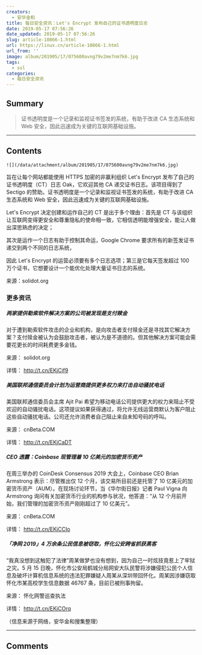 ```yaml
---
creators:
  - 安华金和
title: 每日安全资讯：Let's Encrypt 发布自己的证书透明度日志
date: 2019-05-17 07:56:26
date_updated: 2019-05-17 07:56:26
slug: article-10866-1.html
url: https://linux.cn/article-10866-1.html
url_from: ''
image: album/201905/17/075600avng79v2me7nm7k6.jpg
tags:
  - ssl
categories:
  - 每日安全资讯
---
```


## Summary

> 证书透明度是一个记录和监视证书签发的系统，有助于改进 CA 生态系统和 Web 安全，因此迅速成为关键的互联网基础设施。

***

<!-- more -->

## Contents

`![](/data/attachment/album/201905/17/075600avng79v2me7nm7k6.jpg)`

旨在让每个网站都能使用 HTTPS 加密的非赢利组织 Let's Encrypt 发布了自己的证书透明度（CT）日志 Oak，它欢迎其他 CA 递交证书日志。该项目得到了 Sectigo 的赞助。证书透明度是一个记录和监视证书签发的系统，有助于改进 CA 生态系统和 Web 安全，因此迅速成为关键的互联网基础设施。

Let's Encrypt 决定创建和运作自己的 CT 是出于多个理由：首先是 CT 与该组织让互联网变得更安全和尊重隐私的使命相一致，它相信透明能增强安全，能让人做出深思熟虑的决定；

其次是运作一个日志有助于控制其命运，Google Chrome 要求所有的新签发证书递交到两个不同的日志系统，

因此 Let's Encrypt 的运营必须要有多个日志选项；第三是它每天签发超过 100 万个证书，它想要设计一个能优化处理大量证书日志的系统。

来源：solidot.org

### 更多资讯

##### 两家提供勒索软件解决方案的公司被发现是支付赎金

对于遭到勒索软件攻击的企业和机构，是向攻击者支付赎金还是寻找其它解决方案？支付赎金被认为会鼓励攻击者，被认为是不道德的。但其他解决方案可能会需要花更长的时间耗费更多金钱。

来源： solidot.org

详情： <http://t.cn/EKjCif9> 

##### 美国联邦通信委员会计划为运营商提供更多权力来打击自动骚扰电话

美国联邦通信委员会主席 Ajit Pai 希望为移动电话公司提供更大的权力来阻止不受欢迎的自动骚扰电话。这项提议如果获得通过，将允许无线运营商默认为客户阻止这些自动骚扰电话。公司还允许消费者自己阻止来自未知号码的呼叫。

来源： cnBeta.COM

详情： <http://t.cn/EKjCaDT> 

##### CEO 透露：Coinbase 现管理着 10 亿美元的加密货币资产

在周三举办的 CoinDesk Consensus 2019 大会上，Coinbase CEO Brian Armstrong 表示：尽管推出仅 12 个月，该交易所目前还是托管了 10 亿美元的加密货币资产（AUM）。在现场讨论环节，当《华尔街日报》记者 Paul Vigna 向 Armstrong 询问有关加密货币行业的机构参与状况，他答道：“从 12 个月前开始，我们管理的加密货币资产刚刚超过了 10 亿美元”。

来源： cnBeta.COM

详情： <http://t.cn/EKjCCIo> 

##### 「净网 2019」4 万余条公民信息被窃取，怀化公安跨省抓获黑客

“我真没想到这触犯了法律”周某做梦也没有想到，因为自己一时炫技竟惹上了牢狱之灾。5 月 15 日晚，怀化市公安局鹤城分局网安大队民警将涉嫌侵犯公民个人信息及破坏计算机信息系统的违法犯罪嫌疑人周某从深圳带回怀化。周某因涉嫌窃取怀化市某高校学生信息数据 46767 条，目前已被刑事拘留。

来源： 怀化网警巡查执法

详情： <http://t.cn/EKjCOrq> 

（信息来源于网络，安华金和搜集整理）

***

## Comments
